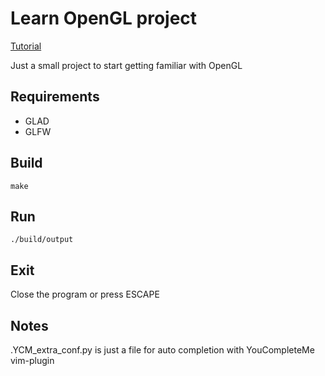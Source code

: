 # Learn OpenGL project
[Tutorial](https://learnopengl.com)

Just a small project to start getting familiar with OpenGL

## Requirements
* GLAD
* GLFW

## Build
```
make
```

## Run
```
./build/output
```

## Exit
Close the program or press ESCAPE

## Notes
.YCM_extra_conf.py is just a file for auto completion with YouCompleteMe vim-plugin
